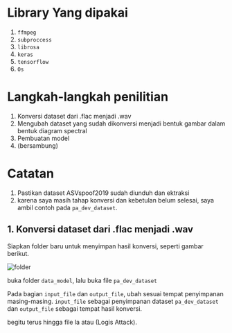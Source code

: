 # Library Yang dipakai
1. `ffmpeg`
2. `subproccess`
3. `librosa`
4. `keras`
5. `tensorflow`
6. `Os`


# Langkah-langkah penilitian
1. Konversi dataset dari .flac menjadi .wav
2. Mengubah dataset yang sudah dikonversi menjadi bentuk gambar dalam bentuk diagram spectral
3. Pembuatan model
4. (bersambung)

# Catatan
1. Pastikan dataset ASVspoof2019 sudah diunduh dan ektraksi
2. karena saya masih tahap konversi dan kebetulan belum selesai, saya ambil contoh pada `pa_dev_dataset`.

## 1. Konversi dataset dari .flac menjadi .wav
Siapkan folder baru untuk menyimpan hasil konversi, seperti gambar berikut.

![folder](WORKING_ON/gambar/langkah1.PNG)

buka folder `data_model`, lalu buka file `pa_dev_dataset`

Pada bagian `input_file` dan `output_file`, ubah sesuai tempat penyimpanan masing-masing. `input_file` sebagai penyimpanan dataset `pa_dev_dataset` dan `output_file` sebagai tempat hasil konversi.

begitu terus hingga file la atau (Logis Attack).
